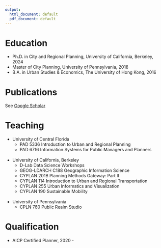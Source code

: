 ```yaml
---
output:
  html_document: default
  pdf_document: default
---
```


Education
======
* Ph.D. in City and Regional Planning, University of California, Berkeley, 2024
* Master of City Planning, University of Pennsylvania, 2018
* B.A. in Urban Studies & Economics, The University of Hong Kong, 2016

Publications
======
See [Google Scholar](https://scholar.google.com/citations?user=Bo90n_wAAAAJ&hl=en&oi=ao)

Teaching
======
* University of Central Florida
  * PAD 5336 Introduction to Urban and Regional Planning
  * PAD 6716 Information Systems for Public Managers and Planners
<br><br>
* University of California, Berkeley
  * D-Lab Data Science Workshops
  * GEOG-LDARCH C188 Geographic Information Science
  * CYPLAN 201B Planning Methods Gateway: Part II
  * CYPLAN 114 Introduction to Urban and Regional Transportation
  * CYPLAN 255 Urban Informatics and Visualization
  * CYPLAN 190 Sustainable Mobility
<br><br>
* University of Pennsylvania
  * CPLN 760 Public Realm Studio

Qualification
======
* AICP Certified Planner, 2020 -
